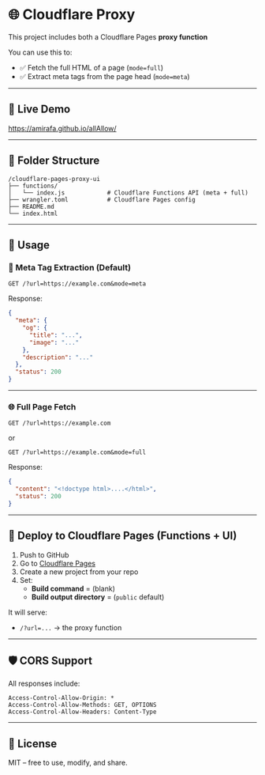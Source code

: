 # 🌐 Cloudflare Proxy

This project includes both a Cloudflare Pages **proxy function**

You can use this to:

- ✅ Fetch the full HTML of a page (`mode=full`)
- ✅ Extract meta tags from the page head (`mode=meta`)

---

## 🚀 Live Demo
https://amirafa.github.io/allAllow/

---

## 📁 Folder Structure

```
/cloudflare-pages-proxy-ui
├── functions/
│   └── index.js            # Cloudflare Functions API (meta + full)
├── wrangler.toml           # Cloudflare Pages config
├── README.md
└── index.html
```

---

## 🔧 Usage

### 🧠 Meta Tag Extraction (Default)

```
GET /?url=https://example.com&mode=meta
```

Response:

```json
{
  "meta": {
    "og": {
      "title": "...",
      "image": "..."
    },
    "description": "..."
  },
  "status": 200
}
```

---

### 🌐 Full Page Fetch

```
GET /?url=https://example.com
```

or

```
GET /?url=https://example.com&mode=full
```

Response:

```json
{
  "content": "<!doctype html>....</html>",
  "status": 200
}
```

---

## 🚀 Deploy to Cloudflare Pages (Functions + UI)

1. Push to GitHub
2. Go to [Cloudflare Pages](https://pages.cloudflare.com)
3. Create a new project from your repo
4. Set:
   - **Build command** = (blank)
   - **Build output directory** = (`public` default) 

It will serve:
- `/?url=...` → the proxy function

---

## 🛡 CORS Support

All responses include:

```
Access-Control-Allow-Origin: *
Access-Control-Allow-Methods: GET, OPTIONS
Access-Control-Allow-Headers: Content-Type
```

---

## 📃 License

MIT – free to use, modify, and share.
